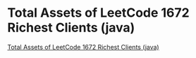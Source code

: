 # Total Assets of LeetCode 1672 Richest Clients (java)
[Total Assets of LeetCode 1672 Richest Clients (java)](https://aiwithcloud.com/2022/09/16/total_assets_of_leetcode_1672_richest_clients_java/)